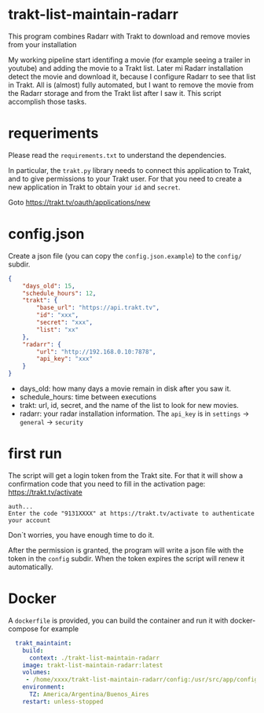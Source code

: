 # trakt-list-maintain-radarr

This program combines Radarr with Trakt to download and remove movies from your installation

My working pipeline start identifing a movie (for example seeing a trailer in youtube) and adding the movie to a Trakt list. Later mi Radarr installation detect the movie and download it, because I configure Radarr to see that list in Trakt. All is (almost) fully automated, but I want to remove the movie
from the Radarr storage and from the Trakt list after I saw it. This script accomplish those tasks.

# requeriments

Please read the `requirements.txt` to understand the dependencies.

In particular, the `trakt.py` library needs to connect this application to Trakt, and to give permissions to your Trakt user. For that you need to create a new application in Trakt to obtain your `id` and `secret`.

Goto https://trakt.tv/oauth/applications/new

# config.json

Create a json file (you can copy the `config.json.example`) to the `config/` subdir.

```json
{
    "days_old": 15,
    "schedule_hours": 12,
    "trakt": {
        "base_url": "https://api.trakt.tv",
        "id": "xxx",
        "secret": "xxx",
        "list": "xx"
    },
    "radarr": {
        "url": "http://192.168.0.10:7878", 
        "api_key": "xxx"
    }
}
```

* days_old: how many days a movie remain in disk after you saw it.
* schedule_hours: time between executions
* trakt: url, id, secret, and the name of the list to look for new movies.
* radarr: your radar installation information. The `api_key` is in `settings` -> `general` -> `security`

# first run

The script will get a login token from the Trakt site. For that it will show a confirmation code that you need to fill in the activation page: https://trakt.tv/activate
    
    auth...
    Enter the code "9131XXXX" at https://trakt.tv/activate to authenticate your account

Don´t worries, you have enough time to do it.

After the permission is granted, the program will write a json file with the token in the `config` subdir. When the token expires the script will renew it automatically.

# Docker

A `dockerfile` is provided, you can build the container and run it with docker-compose for example

```yaml
  trakt_maintaint:
    build:
      context: ./trakt-list-maintain-radarr
    image: trakt-list-maintain-radarr:latest
    volumes:
     - /home/xxxx/trakt-list-maintain-radarr/config:/usr/src/app/config
    environment:
      TZ: America/Argentina/Buenos_Aires
    restart: unless-stopped

```
